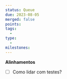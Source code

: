 ```yaml
---
status: Queue
due: 2023-08-05
merged: false
points:
tags:
  - 
type:
  - 
milestones:
---
```


**Alinhamentos**

- [ ] Como lidar com testes?